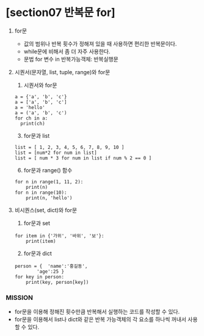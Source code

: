 # [section07 반복문 for]

01. for문
	- 값의 범위나 반복 횟수가 정해져 있을 때 사용하면 편리한 반복문이다.
	- while문에 비해서 좀 더 자주 사용한다.
	- 문법
	for 변수 in 반복가능객체:
	     반복실행문

02. 시퀀서(문자열, list, tuple, range)와 for문
	1. 시퀀서와 for문
	```
	a = {'a', 'b', 'c'}
	a = ['a', 'b', 'c']
	a = 'hello'
	a = ('a', 'b', 'c')
	for ch in a:
	  print(ch)	
	```
	3. for문과 list
	```
	list = [ 1, 2, 3, 4, 5, 6, 7, 8, 9, 10 ]
	list = [num*2 for num in list]
	list = [ num * 3 for num in list if num % 2 == 0 ]
	```
	6. for문과 range() 함수
	```
	for n in range(1, 11, 2):
	    print(n)
	for n in range(10):
	    print(n, 'hello')
	```

03. 비시퀀스(set, dict)와 for문
	1. for문과 set
	```
	for item in {'가위', '바위', '보'}:
	    print(item)
	```
	2. for문과 dict
	```
	person = {  'name':'홍길동', 
		    'age':25 }
	for key in person:
	    print(key, person[key])
	```

### MISSION ###
- for문을 이용해 정해진 횟수만큼 반복해서 실행하는 코드를 작성할 수 있다.
- for문을 이용해서 list나 dict와 같은 반복 가능객체의 각 요소를 하나씩 꺼내서 사용할 수 있다.
